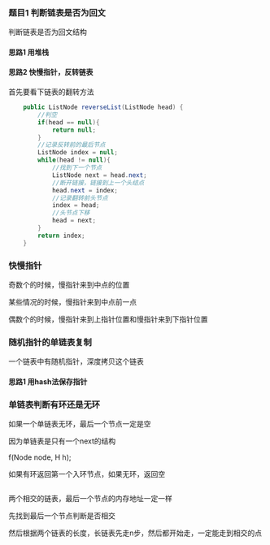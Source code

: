 ### 题目1 判断链表是否为回文

判断链表是否为回文结构

#### 思路1 用堆栈

#### 思路2 快慢指针，反转链表



首先要看下链表的翻转方法

```java
    public ListNode reverseList(ListNode head) {
        //判空
        if(head == null){
            return null;
        }
        //记录反转前的最后节点
        ListNode index = null;
        while(head != null){
            //找到下一个节点
            ListNode next = head.next;
            //断开链接，链接到上一个头结点
            head.next = index;
            //记录翻转前头节点
            index = head;
            //头节点下移
            head = next;
        }
        return index;
    }
```



### 快慢指针

奇数个的时候，慢指针来到中点的位置

某些情况的时候，慢指针来到中点前一点

偶数个的时候，慢指针来到上指针位置和慢指针来到下指针位置

### 随机指针的单链表复制

一个链表中有随机指针，深度拷贝这个链表

#### 思路1 用hash法保存指针



### 单链表判断有环还是无环

如果一个单链表无环，最后一个节点一定是空

因为单链表是只有一个next的结构

f(Node node, H h);

如果有环返回第一个入环节点，如果无环，返回空

```java

```

两个相交的链表，最后一个节点的内存地址一定一样

先找到最后一个节点判断是否相交

然后根据两个链表的长度，长链表先走n步，然后都开始走，一定能走到相交的点



